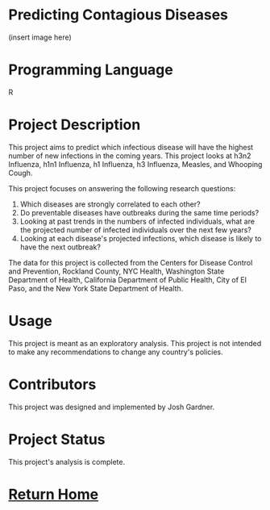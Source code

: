 # Predicting Contagious Diseases
(insert image here)

# Programming Language

R

# Project Description

This project aims to predict which infectious disease will have the highest number of new infections in the coming years. This project looks at h3n2 Influenza, h1n1 Influenza, h1 Influenza, h3 Influenza, Measles, and Whooping Cough.

This project focuses on answering the following research questions:

1. Which diseases are strongly correlated to each other?
2. Do preventable diseases have outbreaks during the same time periods?
3. Looking at past trends in the numbers of infected individuals, what are the projected number of infected individuals over the next few years?
4. Looking at each disease's projected infections, which disease is likely to have the next outbreak?

The data for this project is collected from the Centers for Disease Control and Prevention, Rockland County, NYC Health, Washington State Department of Health, California Department of Public Health, City of El Paso, and the New York State Department of Health.

# Usage

This project is meant as an exploratory analysis. This project is not intended to make any recommendations to change any country's policies.

# Contributors

This project was designed and implemented by Josh Gardner.

# Project Status

This project's analysis is complete.

# [Return Home](https://yasa-mufasa.github.io/Josh-Gardner.github.io/)
